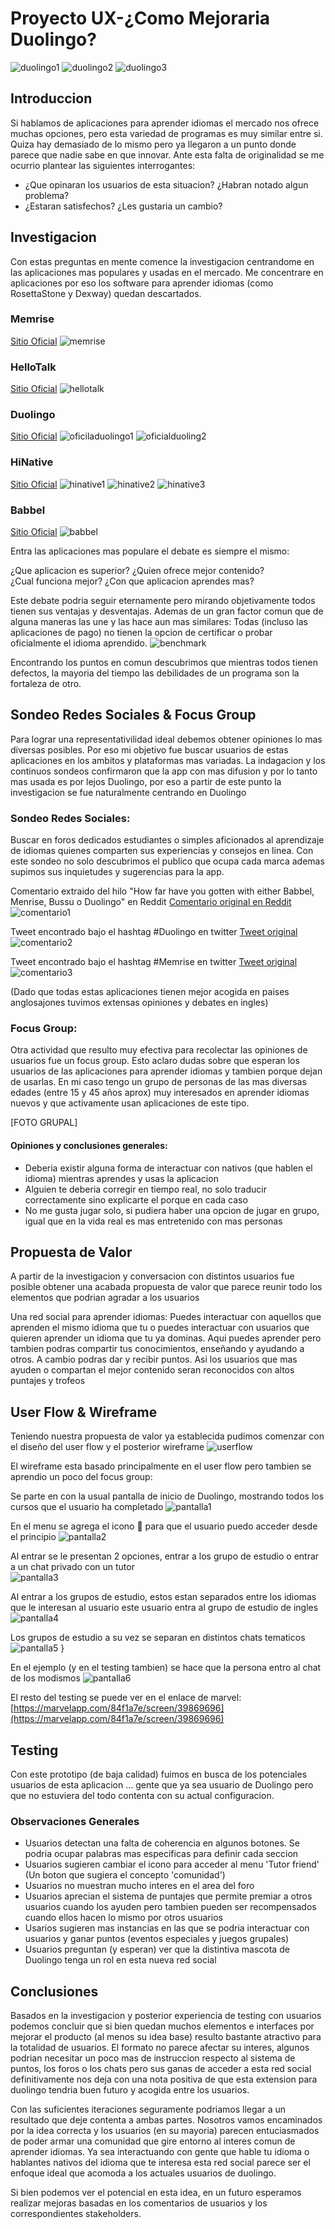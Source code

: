 # Proyecto UX-¿Como Mejoraria Duolingo?
![duolingo1](https://github.com/minimalista12/Proyecto-Final/blob/master/imagenes/1_F7pKhJKNU88fG6jlSCMpDQ.png?raw=true " ")  ![duolingo2](https://github.com/minimalista12/Proyecto-Final/blob/master/imagenes/trophy_1x.png?raw=true " ") ![duolingo3](https://github.com/minimalista12/Proyecto-Final/blob/master/imagenes/duo.png?raw=true " ")


## Introduccion 

Si hablamos de aplicaciones para aprender idiomas el mercado nos ofrece muchas opciones, pero esta variedad de programas es muy similar entre si. Quiza hay demasiado de lo mismo pero ya llegaron a un punto donde parece que nadie sabe en que innovar. Ante esta falta de originalidad se me ocurrio plantear las siguientes interrogantes:

* ¿Que opinaran los usuarios de esta situacion? ¿Habran notado algun problema?
* ¿Estaran satisfechos?  ¿Les gustaria un cambio?


## Investigacion

Con estas preguntas en mente comence la investigacion centrandome en las aplicaciones mas populares y usadas en el mercado. Me concentrare en aplicaciones por eso los software para aprender idiomas (como RosettaStone y Dexway) quedan descartados. 


### Memrise 
 [Sitio Oficial](https://www.memrise.com/)
![memrise](https://github.com/minimalista12/Proyecto-Final/blob/master/imagenes/memrise.png?raw=true " ")

### HelloTalk 
 [Sitio Oficial](https://www.hellotalk.com/)
![hellotalk](https://github.com/minimalista12/Proyecto-Final/blob/master/imagenes/Hellotalk1.png?raw=true " ")

### Duolingo 
 [Sitio Oficial](https://www.duolingo.com/)
![oficiladuolingo1](https://github.com/minimalista12/Proyecto-Final/blob/master/imagenes/Duolingo1.png?raw=true " ")
![oficialduoling2](https://github.com/minimalista12/Proyecto-Final/blob/master/imagenes/Duolingo2.png?raw=true " ")


### HiNative
 [Sitio Oficial](https://hinative.com/es-MX)
![hinative1](https://github.com/minimalista12/Proyecto-Final/blob/master/imagenes/Hinative1.png?raw=true " ")
![hinative2](https://github.com/minimalista12/Proyecto-Final/blob/master/imagenes/Hinative2.png?raw=true " ")
![hinative3](https://github.com/minimalista12/Proyecto-Final/blob/master/imagenes/Hinative3.png?raw=true " ")


### Babbel
 [Sitio Oficial](https://www.babbel.com/)
![babbel](https://github.com/minimalista12/Proyecto-Final/blob/master/imagenes/babbel.png?raw=true " ")



Entra las aplicaciones mas populare el debate es siempre el mismo:

¿Que aplicacion es superior?  ¿Quien ofrece mejor contenido?  
¿Cual funciona mejor?  ¿Con que aplicacion aprendes mas?

Este debate podria seguir eternamente pero mirando objetivamente todos tienen sus ventajas y desventajas. Ademas de un gran factor comun que de alguna maneras las une y las hace aun mas similares: 
Todas (incluso las aplicaciones de pago) no tienen la opcion de certificar o probar oficialmente el idioma aprendido.
![benchmark](https://github.com/minimalista12/Proyecto-Final/blob/master/imagenes/2018-03-08-09-33-docs.google.com.png?raw=true " ")

Encontrando los puntos en comun descubrimos que mientras todos tienen defectos, la mayoria del tiempo las debilidades de un programa son la fortaleza de otro.


## Sondeo Redes Sociales & Focus Group 

Para lograr una representativilidad ideal debemos obtener opiniones lo mas diversas posibles. Por eso mi objetivo fue buscar usuarios de estas aplicaciones en los ambitos y plataformas mas variadas. La indagacion y los continuos sondeos confirmaron que la app con mas difusion y por lo tanto mas usada es por lejos Duolingo, por eso a partir de este punto la investigacion se fue naturalmente centrando en Duolingo



### Sondeo Redes Sociales:
Buscar en foros dedicados estudiantes o simples aficionados al aprendizaje de idiomas quienes comparten sus experiencias y consejos en linea. Con este sondeo no solo descubrimos el publico que ocupa cada marca ademas supimos sus inquietudes y sugerencias para la app.

Comentario extraido del hilo "How far have you gotten with either Babbel, Menrise, Bussu o Duolingo" en Reddit  [Comentario original en Reddit](https://www.reddit.com/r/languagelearning/comments/6cpf44/how_far_have_you_gotten_with_either_duolingo_or/)
![comentario1](https://github.com/minimalista12/Proyecto-Final/blob/master/imagenes/2018-03-09-11-23-www.reddit.com.png?raw=true " ")

Tweet encontrado bajo el hashtag #Duolingo en twitter [Tweet original](https://twitter.com/archer_liv/status/969697252376690689)
![comentario2](https://github.com/minimalista12/Proyecto-Final/blob/master/imagenes/2018-03-13-13-53-twitter.com.png?raw=true " ")

Tweet encontrado bajo el hashtag #Memrise en twitter [Tweet original](https://twitter.com/trontsephore/status/941245600158318593)
![comentario3](https://github.com/minimalista12/Proyecto-Final/blob/master/imagenes/2018-03-13-20-56-twitter.com.png?raw=true " ")


(Dado que todas estas aplicaciones tienen mejor acogida en paises anglosajones tuvimos extensas opiniones y debates en ingles)


### Focus Group:

Otra actividad que resulto muy efectiva para recolectar las opiniones de usuarios fue un focus group. Esto aclaro dudas sobre que esperan los usuarios de las aplicaciones para aprender idiomas y tambien porque dejan de usarlas.  En mi caso tengo un grupo de personas de las mas diversas edades (entre 15 y 45 años aprox) muy interesados en aprender idiomas nuevos y que activamente usan aplicaciones de este tipo. 

[FOTO GRUPAL] 

#### Opiniones y conclusiones generales:
+  Deberia existir alguna forma de interactuar con nativos (que hablen el idioma) mientras aprendes y usas la aplicacion
+  Alguien te deberia corregir en tiempo real, no solo traducir correctamente sino explicarte el porque en cada caso
+  No me gusta jugar solo, si pudiera haber una opcion de jugar en grupo, igual que en la vida real es mas entretenido con mas personas



## Propuesta de Valor  
A partir de la investigacion y conversacion con distintos usuarios fue posible obtener una acabada propuesta de valor que parece reunir todo los elementos que podrian agradar a los usuarios

Una red social para aprender idiomas: Puedes interactuar con aquellos que aprenden el mismo idioma que tu o puedes interactuar con usuarios que quieren aprender un idioma que tu ya dominas. Aqui puedes aprender pero tambien podras compartir tus conocimientos, enseñando y ayudando a otros. A cambio podras dar y recibir puntos. Asi los usuarios que mas ayuden o compartan el mejor contenido seran reconocidos con altos puntajes y trofeos



## User Flow & Wireframe
Teniendo nuestra propuesta de valor ya establecida pudimos comenzar con el diseño del user flow y el posterior wireframe 
![userflow](https://github.com/minimalista12/Proyecto-Final/blob/master/imagenes/nuevo1.jpg?raw=true " ")


 El wireframe esta basado principalmente en el user flow pero tambien se aprendio un poco del focus group:
 
 Se parte en con la usual pantalla de inicio de Duolingo, mostrando todos los cursos que el usuario ha completado
 ![pantalla1](https://github.com/minimalista12/Proyecto-Final/blob/master/imagenes/duo1.jpg?raw=true " ")
 
 En el menu se agrega el icono 💬 para que el usuario puedo acceder desde el principio
 ![pantalla2](https://github.com/minimalista12/Proyecto-Final/blob/master/imagenes/duo2.jpg?raw=true " ")
 
 Al entrar se le presentan 2 opciones, entrar a los grupo de estudio o entrar a un chat privado con un tutor  
 ![pantalla3](https://github.com/minimalista12/Proyecto-Final/blob/master/imagenes/duo3.jpg?raw=true " ") 
 
 Al entrar a los grupos de estudio, estos estan separados entre los idiomas que le interesan al usuario
 este usuario entra al grupo de estudio de ingles
 ![pantalla4](https://github.com/minimalista12/Proyecto-Final/blob/master/imagenes/duo4.jpg?raw=true " ") 
 
 Los grupos de estudio a su vez se separan en distintos chats tematicos
 ![pantalla5](https://github.com/minimalista12/Proyecto-Final/blob/master/imagenes/duo5.jpg?raw=true " ") }
 
 En el ejemplo (y en el testing tambien) se hace que la persona entro al chat de los modismos
 ![pantalla6](https://github.com/minimalista12/Proyecto-Final/blob/master/imagenes/duo6.jpg?raw=true " ") 
 
El resto del testing se puede ver en el enlace de marvel: [https://marvelapp.com/84f1a7e/screen/39869696](https://marvelapp.com/84f1a7e/screen/39869696)


## Testing
Con este prototipo (de baja calidad) fuimos en busca de los potenciales usuarios de esta aplicacion ... gente que ya sea usuario de Duolingo pero que no estuviera del todo contenta con su actual configuracion. 

### Observaciones Generales

- Usuarios detectan una falta de coherencia en algunos botones. Se podria ocupar palabras mas especificas para definir cada seccion
- Usuarios sugieren cambiar el icono para acceder al menu 'Tutor friend' (Un boton que sugiera el concepto 'comunidad')
- Usuarios no muestran mucho interes en el area del foro 
- Usuarios aprecian el sistema de puntajes que permite premiar a otros usuarios cuando los ayuden pero tambien pueden ser recompensados   cuando ellos hacen lo mismo por otros usuarios 
- Usarios sugieren mas instancias en las que se podria interactuar con usuarios y ganar puntos (eventos especiales y juegos grupales)
- Usuarios preguntan (y esperan) ver que la distintiva mascota de Duolingo tenga un rol en esta nueva red social 


## Conclusiones

Basados en la investigacion y posterior experiencia de testing con usuarios podemos concluir que si bien quedan muchos elementos e interfaces por mejorar el producto (al menos su idea base) resulto bastante atractivo para la totalidad de usuarios. El formato no parece afectar su interes, algunos podrian necesitar un poco mas de instruccion respecto al sistema de puntos, los foros o los chats pero sus ganas de acceder a esta red social definitivamente nos deja con una nota positiva de que esta extension para duolingo tendria buen futuro y acogida entre los usuarios. 

Con las suficientes iteraciones seguramente podriamos llegar a un resultado que deje contenta a ambas partes. Nosotros vamos encaminados por la idea correcta y los usuarios (en su mayoria) parecen entuciasmados de poder armar una comunidad que gire entorno al interes comun de aprender idiomas. Ya sea interactuando con gente que hable tu idioma o hablantes nativos del idioma que te interesa esta red social parece ser el enfoque ideal que acomoda a los actuales usuarios de duolingo. 

Si bien podemos ver el potencial en esta idea, en un futuro esperamos realizar mejoras basadas en los comentarios de usuarios y los correspondientes stakeholders. 

